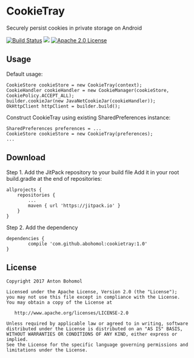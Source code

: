 # CookieTray
Securely persist cookies in private storage on Android

[![Build Status](https://travis-ci.org/abohomol/cookietray.svg?branch=master)](https://travis-ci.org/abohomol/cookietray) [![](https://jitpack.io/v/abohomol/cookietray.svg)](https://jitpack.io/#abohomol/cookietray) [![Apache 2.0 License](https://img.shields.io/hexpm/l/plug.svg) ](https://github.com/abohomol/cookietray/blob/master/LICENSE)

## Usage

Default usage:

    CookieStore cookieStore = new CookieTray(context);
    CookieHandler cookieHandler = new CookieManager(cookieStore, CookiePolicy.ACCEPT_ALL);
    builder.cookieJar(new JavaNetCookieJar(cookieHandler));
    OkHttpClient httpClient = builder.build();

Construct CookieTray using existing SharedPreferences instance:

    SharedPreferences preferences = ...
    CookieStore cookieStore = new CookieTray(preferences);
    ...

## Download

Step 1. Add the JitPack repository to your build file
Add it in your root build.gradle at the end of repositories:

	allprojects {
		repositories {
			...
			maven { url 'https://jitpack.io' }
		}
	}

Step 2. Add the dependency

	dependencies {
	        compile 'com.github.abohomol:cookietray:1.0'
	}

## License

    Copyright 2017 Anton Bohomol

    Licensed under the Apache License, Version 2.0 (the "License");
    you may not use this file except in compliance with the License.
    You may obtain a copy of the License at

       http://www.apache.org/licenses/LICENSE-2.0

    Unless required by applicable law or agreed to in writing, software
    distributed under the License is distributed on an "AS IS" BASIS,
    WITHOUT WARRANTIES OR CONDITIONS OF ANY KIND, either express or implied.
    See the License for the specific language governing permissions and
    limitations under the License.